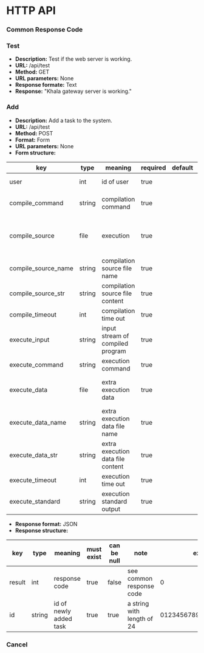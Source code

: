 # HTTP API

### Common Response Code

### Test

- **Description:** Test if the web server is working.
- **URL:** /api/test
- **Method:** GET
- **URL parameters:** None
- **Response formate:** Text
- **Response:** "Khala gateway server is working."

### Add

- **Description:** Add a task to the system.
- **URL:** /api/test
- **Method:** POST
- **Format:** Form
- **URL parameters:** None
- **Form structure:**

| key | type | meaning | required | default | note | example |
| --- | --- | --- | --- | --- | --- | --- |
| user | int | id of user | true | | must between 0 and 2147483647 | 0 |
| compile_command | string | compilation command | true | | | g++ -o main main.cpp |
| compile_source | file | execution | true | | this will override compile_source_name and compile_source_str when it is not empty | |
| compile_source_name | string | compilation source file name | true | | | main.cpp |
| compile_source_str | string | compilation source file content | true | | | int main() {} |
| compile_timeout | int | compilation time out | true | | must between 0 and 2147483647 | 1 |
| execute_input | string | input stream of compiled program | true | | | 1 2 |
| execute_command | string | execution command | true | | | ./main |
| execute_data | file | extra execution data | true | | this will override execute_data_str and execute_data_name when it is not empty | |
| execute_data_name | string | extra execution data file name | true | | | raw.dat |
| execute_data_str | string | extra execution data file content | true | | | data string |
| execute_timeout | int | execution time out | true | | must between 0 and 2147483647 | 1 |
| execute_standard | string | execution standard output | true | | this will not be used during task execution | 3 |

- **Response format:** JSON
- **Response structure:**

| key | type | meaning | must exist | can be null | note | example |
| --- | --- | --- | --- | --- | --- | --- |
| result | int | response code | true | false | see common response code | 0 |
| id | string | id of newly added task | true | true | a string with length of 24 | 0123456789abcdef01234567 |

### Cancel
